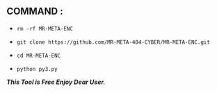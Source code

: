 ## COMMAND :



* `rm -rf MR-META-ENC`

* `git clone https://github.com/MR-META-404-CYBER/MR-META-ENC.git`

* `cd MR-META-ENC`

* `python py3.py`


___This Tool is Free Enjoy Dear User.___</br>
